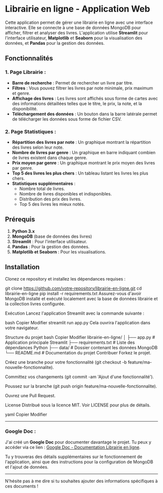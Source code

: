 # Librairie en ligne - Application Web

Cette application permet de gérer une librairie en ligne avec une interface interactive. Elle se connecte à une base de données MongoDB pour afficher, filtrer et analyser des livres. L'application utilise **Streamlit** pour l'interface utilisateur, **Matplotlib** et **Seaborn** pour la visualisation des données, et **Pandas** pour la gestion des données.

## Fonctionnalités

### 1. **Page Librairie** :
- **Barre de recherche** : Permet de rechercher un livre par titre.
- **Filtres** : Vous pouvez filtrer les livres par note minimale, prix maximum et genre.
- **Affichage des livres** : Les livres sont affichés sous forme de cartes avec des informations détaillées telles que le titre, le prix, la note, et la disponibilité.
- **Téléchargement des données** : Un bouton dans la barre latérale permet de télécharger les données sous forme de fichier CSV.

### 2. **Page Statistiques** :
- **Répartition des livres par note** : Un graphique montrant la répartition des livres selon leur note.
- **Nombre de livres par genre** : Un graphique en barre indiquant combien de livres existent dans chaque genre.
- **Prix moyen par genre** : Un graphique montrant le prix moyen des livres par genre.
- **Top 5 des livres les plus chers** : Un tableau listant les livres les plus chers.
- **Statistiques supplémentaires** :
  - Nombre total de livres.
  - Nombre de livres disponibles et indisponibles.
  - Distribution des prix des livres.
  - Top 5 des livres les mieux notés.

## Prérequis

1. **Python 3.x**
2. **MongoDB** (base de données des livres)
3. **Streamlit** : Pour l'interface utilisateur.
4. **Pandas** : Pour la gestion des données.
5. **Matplotlib et Seaborn** : Pour les visualisations.

## Installation

Clonez ce repository et installez les dépendances requises :

git clone https://github.com/votre-repository/librairie-en-ligne.git
cd librairie-en-ligne
pip install -r requirements.txt
Assurez-vous d'avoir MongoDB installé et exécuté localement avec la base de données librairie et la collection livres configurée.

Exécution
Lancez l'application Streamlit avec la commande suivante :

bash
Copier
Modifier
streamlit run app.py
Cela ouvrira l'application dans votre navigateur.

Structure du projet
bash
Copier
Modifier
librairie-en-ligne/
│
├── app.py               # Application principale Streamlit
├── requirements.txt     # Liste des dépendances Python
├── data/                # Dossier contenant les données MongoDB
└── README.md            # Documentation du projet
Contribuer
Forkez le projet.

Créez une branche pour votre fonctionnalité (git checkout -b feature/ma-nouvelle-fonctionnalite).

Committez vos changements (git commit -am 'Ajout d\'une fonctionnalité').

Poussez sur la branche (git push origin feature/ma-nouvelle-fonctionnalite).

Ouvrez une Pull Request.

License
Distribué sous la licence MIT. Voir LICENSE pour plus de détails.

yaml
Copier
Modifier

---

### **Google Doc** :

J'ai créé un **Google Doc** pour documenter davantage le projet. Tu peux y accéder via ce lien : [Google Doc - Documentation Librairie en ligne](https://docs.google.com/document/d/1x4FVPl0ok8Bb77I3t-JrcFmpv9EIs6lOC2wJ0-37BbI/edit?usp=sharing).

Tu y trouveras des détails supplémentaires sur le fonctionnement de l'application, ainsi que des instructions pour la configuration de MongoDB et l'ajout de données.

---

N'hésite pas à me dire si tu souhaites ajouter des informations spécifiques à ces documents !